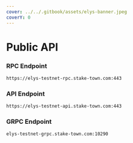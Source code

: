 ```yaml
---
cover: ../../.gitbook/assets/elys-banner.jpeg
coverY: 0
---
```


# Public API

### **RPC Endpoint**

```bash
https://elys-testnet-rpc.stake-town.com:443
```

### **API Endpoint**

```bash
https://elys-testnet-api.stake-town.com:443
```

### **GRPC Endpoint**

```bash
elys-testnet-grpc.stake-town.com:10290
```
